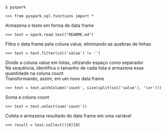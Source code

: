 ```
$ pyspark

>>> from pyspark.sql.functions import *
```

Armazena o texto em forma de data frame
```
>>> text = spark.read.text("README.md")
```

Filtra o data frame pela coluna value, eliminando as quebras de linhas
```
>>> text = text.filter(col('value') != '')
```

Divide a coluna value em listas, utlizando espaço como separador\
Na sequência, identifica o tamanho de cada lista e armazena essa quantidade na coluna count\
Transformando, assim, em um novo data frame

```
>>> text = text.withColumn('count', size(split(col('value'), '\s+')))
```

Soma a coluna count
```
>>> text = text.select(sum('count'))
```

Coleta e armazena resultado do data frame em uma variável
```
>>> result = text.collect()[0][0]
```